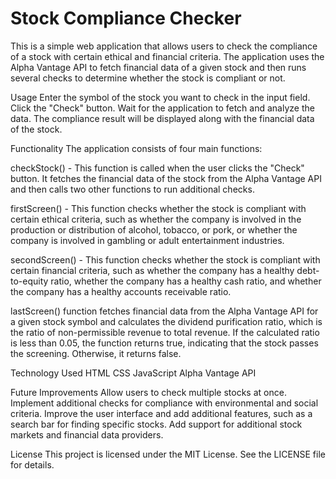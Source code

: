 # Stock Compliance Checker
This is a simple web application that allows users to check the compliance of a stock with certain ethical and financial criteria. The application uses the Alpha Vantage API to fetch financial data of a given stock and then runs several checks to determine whether the stock is compliant or not.


Usage
Enter the symbol of the stock you want to check in the input field.
Click the "Check" button.
Wait for the application to fetch and analyze the data.
The compliance result will be displayed along with the financial data of the stock.

Functionality
The application consists of four main functions:

checkStock() - This function is called when the user clicks the "Check" button. It fetches the financial data of the stock from the Alpha Vantage API and then calls two other functions to run additional checks.

firstScreen() - This function checks whether the stock is compliant with certain ethical criteria, such as whether the company is involved in the production or distribution of alcohol, tobacco, or pork, or whether the company is involved in gambling or adult entertainment industries.

secondScreen() - This function checks whether the stock is compliant with certain financial criteria, such as whether the company has a healthy debt-to-equity ratio, whether the company has a healthy cash ratio, and whether the company has a healthy accounts receivable ratio.

lastScreen() function fetches financial data from the Alpha Vantage API for a given stock symbol and calculates the dividend purification ratio, which is the ratio of non-permissible revenue to total revenue. If the calculated ratio is less than 0.05, the function returns true, indicating that the stock passes the screening. Otherwise, it returns false.

Technology Used
HTML
CSS
JavaScript
Alpha Vantage API

Future Improvements
Allow users to check multiple stocks at once.
Implement additional checks for compliance with environmental and social criteria.
Improve the user interface and add additional features, such as a search bar for finding specific stocks.
Add support for additional stock markets and financial data providers.

License
This project is licensed under the MIT License. See the LICENSE file for details.
